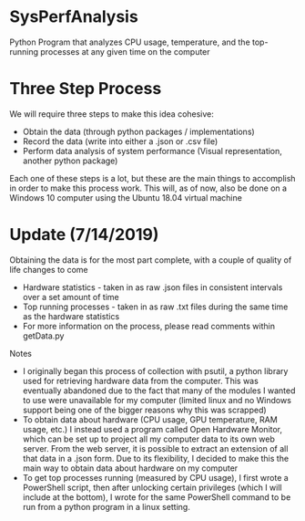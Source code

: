 # SysPerfAnalysis
Python Program that analyzes CPU usage, temperature, and the top-running processes at any given time on the computer

# Three Step Process
We will require three steps to make this idea cohesive:
* Obtain the data (through python packages / implementations)
* Record the data (write into either a .json or .csv file)
* Perform data analysis of system performance (Visual representation, another python package)

Each one of these steps is a lot, but these are the main things to accomplish in order to make this process work. This will, as of now, also be done on a Windows 10 computer using the Ubuntu 18.04 virtual machine 

# Update (7/14/2019)
Obtaining the data is for the most part complete, with a couple of quality of life changes to come
* Hardware statistics - taken in as raw .json files in consistent intervals over a set amount of time
* Top running processes - taken in as raw .txt files during the same time as the hardware statistics
* For more information on the process, please read comments within getData.py

Notes
* I originally began this process of collection with psutil, a python library used for retrieving hardware data from the computer. This was eventually abandoned due to the fact that many of the modules I wanted to use were unavailable for my computer (limited linux and no Windows support being one of the bigger reasons why this was scrapped)
* To obtain data about hardware (CPU usage, GPU temperature, RAM usage, etc.) I instead used a program called Open Hardware Monitor, which can be set up to project all my computer data to its own web server. From the web server, it is possible to extract an extension of all that data in a .json form. Due to its flexibility, I decided to make this the main way to obtain data about hardware on my computer
* To get top processes running (measured by CPU usage), I first wrote a PowerShell script, then after unlocking certain privileges (which I will include at the bottom), I wrote for the same PowerShell command to be run from a python program in a linux setting. 



